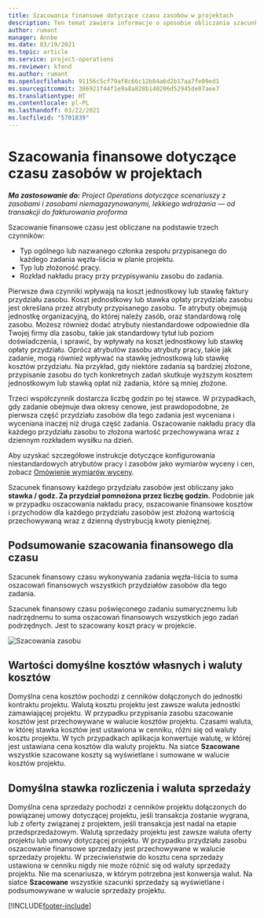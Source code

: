 ```yaml
---
title: Szacowania finansowe dotyczące czasu zasobów w projektach
description: Ten temat zawiera informacje o sposobie obliczania szacunków finansowych dotyczących czasu.
author: rumant
manager: Annbe
ms.date: 03/19/2021
ms.topic: article
ms.service: project-operations
ms.reviewer: kfend
ms.author: rumant
ms.openlocfilehash: 91156c5cf79af8c66c12b84a6d2b17aa7fe09ed1
ms.sourcegitcommit: 386921f44f1e9a8a828b140206d52945de07aee7
ms.translationtype: HT
ms.contentlocale: pl-PL
ms.lasthandoff: 03/22/2021
ms.locfileid: "5701839"
---
```

# <a name="financial-estimates-for-resource-time-on-projects"></a>Szacowania finansowe dotyczące czasu zasobów w projektach

_**Ma zastosowanie do:** Project Operations dotyczące scenariuszy z zasobami i zasobami niemagazynowanymi, lekkiego wdrażania — od transakcji do fakturowania proforma_

Szacowanie finansowe czasu jest obliczane na podstawie trzech czynników: 

- Typ ogólnego lub nazwanego członka zespołu przypisanego do każdego zadania węzła-liścia w planie projektu. 
- Typ lub złożoność pracy.
- Rozkład nakładu pracy przy przypisywaniu zasobu do zadania. 

Pierwsze dwa czynniki wpływają na koszt jednostkowy lub stawkę faktury przydziału zasobu. Koszt jednostkowy lub stawka opłaty przydziału zasobu jest określana przez atrybuty przypisanego zasobu. Te atrybuty obejmują jednostkę organizacyjną, do której należy zasób, oraz standardową rolę zasobu. Możesz również dodać atrybuty niestandardowe odpowiednie dla Twojej firmy dla zasobu, takie jak standardowy tytuł lub poziom doświadczenia, i sprawić, by wpływały na koszt jednostkowy lub stawkę opłaty przydziału.
Oprócz atrybutów zasobu atrybuty pracy, takie jak zadanie, mogą również wpływać na stawkę jednostkową lub stawkę kosztów przydziału. Na przykład, gdy niektóre zadania są bardziej złożone, przypisanie zasobu do tych konkretnych zadań skutkuje wyższym kosztem jednostkowym lub stawką opłat niż zadania, które są mniej złożone.   

Trzeci współczynnik dostarcza liczbę godzin po tej stawce. W przypadkach, gdy zadanie obejmuje dwa okresy cenowe, jest prawdopodobne, że pierwsza część przydziału zasobów dla tego zadania jest wyceniana i wyceniana inaczej niż druga część zadania. Oszacowanie nakładu pracy dla każdego przydziału zasobu to złożona wartość przechowywana wraz z dziennym rozkładem wysiłku na dzień.

Aby uzyskać szczegółowe instrukcje dotyczące konfigurowania niestandardowych atrybutów pracy i zasobów jako wymiarów wyceny i cen, zobacz [Omówienie wymiarów wyceny](../pricing-costing/pricing-dimensions-overview.md).

Szacunek finansowy każdego przydziału zasobów jest obliczany jako **stawka / godz. Za przydział pomnożona przez liczbę godzin.**  Podobnie jak w przypadku oszacowania nakładu pracy, oszacowanie finansowe kosztów i przychodów dla każdego przydziału zasobów jest złożoną wartością przechowywaną wraz z dzienną dystrybucją kwoty pieniężnej. 

## <a name="summarizing-financial-estimates-for-time"></a>Podsumowanie szacowania finansowego dla czasu
Szacunek finansowy czasu wykonywania zadania węzła-liścia to suma oszacowań finansowych wszystkich przydziałów zasobów dla tego zadania.

Szacunek finansowy czasu poświęconego zadaniu sumarycznemu lub nadrzędnemu to suma oszacowań finansowych wszystkich jego zadań podrzędnych. Jest to szacowany koszt pracy w projekcie. 

![Szacowania zasobu](./media/navigation12.png)

## <a name="default-cost-price-and-cost-currency"></a>Wartości domyślne kosztów własnych i waluty kosztów

Domyślna cena kosztów pochodzi z cenników dołączonych do jednostki kontraktu projektu. Walutą kosztu projektu jest zawsze waluta jednostki zamawiającej projektu. W przypadku przypisania zasobu szacowanie kosztów jest przechowywane w walucie kosztów projektu. Czasami waluta, w której stawka kosztów jest ustawiona w cenniku, różni się od waluty kosztu projektu. W tych przypadkach aplikacja konwertuje walutę, w której jest ustawiana cena kosztów dla waluty projektu. Na siatce **Szacowane** wszystkie szacowane koszty są wyświetlane i sumowane w walucie kosztów projektu. 

## <a name="default-bill-rate-and-sales-currency"></a>Domyślna stawka rozliczenia i waluta sprzedaży

Domyślna cena sprzedaży pochodzi z cenników projektu dołączonych do powiązanej umowy dotyczącej projektu, jeśli transakcja zostanie wygrana, lub z oferty związanej z projektem, jeśli transakcja jest nadal na etapie przedsprzedażowym. Walutą sprzedaży projektu jest zawsze waluta oferty projektu lub umowy dotyczącej projektu. W przypadku przydziału zasobu oszacowanie finansowe sprzedaży jest przechowywane w walucie sprzedaży projektu. W przeciwieństwie do kosztu cena sprzedaży ustawiona w cenniku nigdy nie może różnić się od waluty sprzedaży projektu. Nie ma scenariusza, w którym potrzebna jest konwersja walut. Na siatce **Szacowane** wszystkie szacunki sprzedaży są wyświetlane i podsumowywane w walucie sprzedaży projektu. 

[!INCLUDE[footer-include](../includes/footer-banner.md)]
